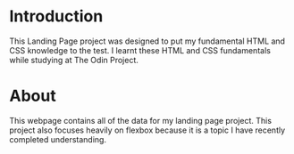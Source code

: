 # Introduction
This Landing Page project was designed to put my fundamental HTML and CSS knowledge to the test. I learnt these HTML and CSS fundamentals while studying at The Odin Project. 
#
# About
This webpage contains all of the data for my landing page project. This project also focuses heavily on flexbox because it is a topic I have recently completed understanding.
#
